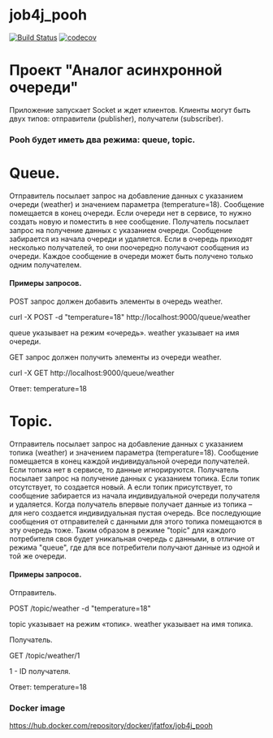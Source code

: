 # job4j_pooh
[![Build Status](https://travis-ci.com/BBergsJ/job4j_pooh.svg?branch=main)](https://travis-ci.com/BBergsJ/job4j_pooh)
[![codecov](https://codecov.io/gh/BBergsJ/job4j_pooh/branch/main/graph/badge.svg?token=LKKXC87CLM)](https://codecov.io/gh/BBergsJ/job4j_pooh)

# Проект "Аналог асинхронной очереди"
Приложение запускает Socket и ждет клиентов.
Клиенты могут быть двух типов: отправители (publisher), получатели (subscriber).

### Pooh будет иметь два режима: queue, topic.

# Queue. 

Отправитель посылает запрос на добавление данных с указанием очереди (weather) и значением параметра (temperature=18). Сообщение помещается в конец очереди. Если очереди нет в сервисе, то нужно создать новую и поместить в нее сообщение.
Получатель посылает запрос на получение данных с указанием очереди. Сообщение забирается из начала очереди и удаляется.
Если в очередь приходят несколько получателей, то они поочередно получают сообщения из очереди.
Каждое сообщение в очереди может быть получено только одним получателем.

#### Примеры запросов.

POST запрос должен добавить элементы в очередь weather.

curl -X POST -d "temperature=18" http://localhost:9000/queue/weather

queue указывает на режим «очередь».
weather указывает на имя очереди. 

 
GET запрос должен получить элементы из очереди weather.

curl -X GET http://localhost:9000/queue/weather

Ответ: temperature=18

 

# Topic.

Отправитель посылает запрос на добавление данных с указанием топика (weather) и значением параметра (temperature=18). Сообщение помещается в конец каждой индивидуальной очереди получателей. Если топика нет в сервисе, то данные игнорируются.
Получатель посылает запрос на получение данных с указанием топика. Если топик отсутствует, то создается новый. А если топик присутствует, то сообщение забирается из начала индивидуальной очереди получателя и удаляется.
Когда получатель впервые получает данные из топика – для него создается индивидуальная пустая очередь. Все последующие сообщения от отправителей с данными для этого топика помещаются в эту очередь тоже.
Таким образом в режиме "topic" для каждого потребителя своя будет уникальная очередь с данными, в отличие от режима "queue", где для все потребители получают данные из одной и той же очереди.

#### Примеры запросов.

Отправитель.

POST /topic/weather -d "temperature=18"

topic указывает на режим «топик».
weather указывает на имя топика.


Получатель.

GET /topic/weather/1

1 - ID получателя.

Ответ: temperature=18


### Docker image
https://hub.docker.com/repository/docker/jfatfox/job4j_pooh
